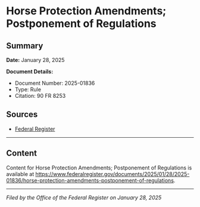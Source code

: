 # Horse Protection Amendments; Postponement of Regulations

## Summary

**Date:** January 28, 2025

**Document Details:**
- Document Number: 2025-01836
- Type: Rule
- Citation: 90 FR 8253

## Sources
- [Federal Register](https://www.federalregister.gov/documents/2025/01/28/2025-01836/horse-protection-amendments-postponement-of-regulations)

---

## Content

Content for Horse Protection Amendments; Postponement of Regulations is available at https://www.federalregister.gov/documents/2025/01/28/2025-01836/horse-protection-amendments-postponement-of-regulations.

---

*Filed by the Office of the Federal Register on January 28, 2025*

